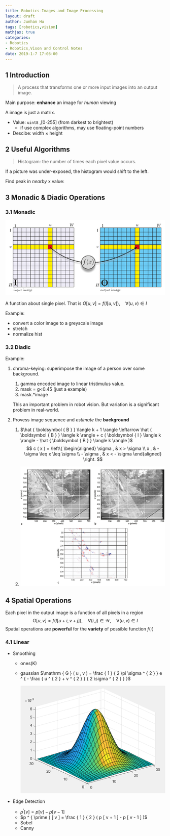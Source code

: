 ```yaml
---
title: Robotics-Images and Image Processing
layout: draft
author: Junhan Hu
tags: [robotics,vision]
mathjax: true
categories:
- Robotics
- Robotics,Vison and Control Notes
date: 2019-1-7 17:03:00
---
```


## 1 Introduction

> A process that transforms one or more input images into an output image.

Main purpose: **enhance** an image for *human* viewing

<!-- more -->

A image is just a matrix.

* Value: `uint8` ,[0-255] (from darkest to brightest)
  * if use complex algorithms, may use floating-point numbers
* Descibe: width $\times$ height

## 2 Useful Algorithms

> Histogram: the number of times each pixel value occurs.

If a picture was under-exposed, the histogram would shift to the left.

Find peak in *nearby* x value: 

## 3 Monadic & Diadic Operations

### 3.1 Monadic

![monadic](https://raw.githubusercontent.com/hujunhan/cloudimage/master/img/monadic.png)

A function about single pixel. That is $O [ u , v ] = f ( I [ u , v ] ) , \quad \forall ( u , v ) \in I$

Example:

* convert a color image to a greyscale image
* stretch
* normalize hist

### 3.2 Diadic

Example:

1. chroma-keying: superimpose the image of a person over some background.

   1. gamma encoded image to linear tristimulus value.
   2. mask = g<0.45 (just a example)
   3. mask.*image

   This an important problem in robot vision. But variation is a significant problem in real-world.

2. Provess image sequence and *estimate* the **background**

   1. $\hat { \boldsymbol { B } } \langle k + 1 \rangle \leftarrow \hat { \boldsymbol { B } } \langle k \rangle + c ( \boldsymbol { I } \langle k \rangle - \hat { \boldsymbol { B } } \langle k \rangle )$
      $$
      c ( x ) = \left\{ \begin{aligned} \sigma , & x > \sigma \\ x , & - \sigma \leq x \leq \sigma \\ - \sigma , & x < - \sigma \end{aligned} \right.
      $$

   2. ![diadic](https://raw.githubusercontent.com/hujunhan/cloudimage/master/img/diadic.png)


## 4 Spatial Operations

Each pixel in the output image is a function of all pixels in a region
$$
O [ u , v ] = f ( I [ u + i , v + j ] ) , \quad \forall ( i , j ) \in \mathcal { W } , \quad \forall ( u , v ) \in I
$$
Spatial operations are **powerful** for the **variety** of possible function $f ( \cdot )$

### 4.1 Linear

* Smoothing

  * ones(K)

  * gaussian $\mathrm { G } ( u , v ) = \frac { 1 } { 2 \pi \sigma ^ { 2 } } e ^ { - \frac { u ^ { 2 } + v ^ { 2 } } { 2 \sigma ^ { 2 } } }$

    ![gaussian](https://raw.githubusercontent.com/hujunhan/cloudimage/master/img/gaussian.png)

* Edge Detection

  * $p ^ { \prime } [ v ] = p [ v ] - p [ v - 1 ]$
  * $p ^ { \prime } [ v ] = \frac { 1 } { 2 } ( p [ v + 1 ] - p [ v - 1 ] )$ 
  * Sobel
  * Canny



